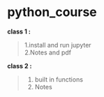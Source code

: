 # python_course

__class 1 :__
> 1.install and run jupyter<br>
> 2.Notes and pdf


__class 2 :__
> 1. built in functions<br>
> 2. Notes
